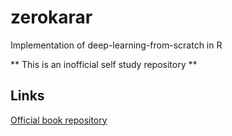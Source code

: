 # zerokarar
Implementation of deep-learning-from-scratch in R

** This is an inofficial self study repository **


## Links

[Official book repository](https://github.com/oreilly-japan/deep-learning-from-scratch)

